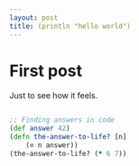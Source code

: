 ```yaml
---
layout: post
title: (println "hello world")
---
```


# First post
Just to see how it feels.

```clojure   

;; Finding answers in code
(def answer 42)
(defn the-answer-to-life? [n]
    (= n answer))
(the-answer-to-life? (* 6 7))
```


